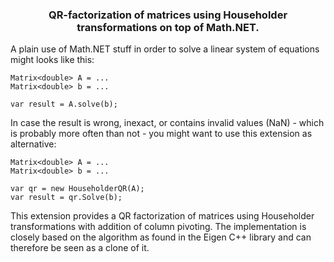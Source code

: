 <h3>
<p align="center">
  QR-factorization of matrices using Householder transformations on top of Math.NET.
</p>
</h3>

A plain use of Math.NET stuff in order to solve a linear system of equations
might looks like this:

```
Matrix<double> A = ...
Matrix<double> b = ...

var result = A.solve(b);
```

In case the result is wrong, inexact, or contains invalid values (NaN) - which is
probably more often than not - you might want to use this extension as alternative:

```
Matrix<double> A = ...
Matrix<double> b = ...

var qr = new HouseholderQR(A);
var result = qr.Solve(b);
```

This extension provides a QR factorization of matrices using Householder
transformations with addition of column pivoting. The implementation is closely
based on the algorithm as found in the Eigen C++ library and can therefore be
seen as a clone of it.

